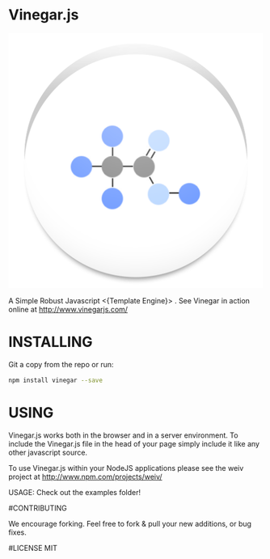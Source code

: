 # Vinegar.js
![VinegarJS](https://raw.githubusercontent.com/active9/Vinegar/master/Vinegarjs.png)

A Simple Robust Javascript <{Template Engine}> . See Vinegar in action online at http://www.vinegarjs.com/

# INSTALLING
Git a copy from the repo or run:
```bash
npm install vinegar --save
```

# USING
Vinegar.js works both in the browser and in a server environment.
To include the Vinegar.js file in the head of your page simply include
it like any other javascript source.

To use Vinegar.js within your NodeJS applications please see the weiv project at http://www.npm.com/projects/weiv/

USAGE:
Check out the examples folder!


#CONTRIBUTING

We encourage forking. Feel free to fork & pull your new additions, or bug fixes.

#LICENSE
MIT


